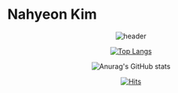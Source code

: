 # Nahyeon Kim
<div align = "center">

![header](https://capsule-render.vercel.app/api?type=waving&color=auto&height=250&section=header&text=Nahyun%20Kim&fontSize=90)



[![Top Langs](https://github-readme-stats.vercel.app/api/top-langs/?username=nahy-512&layout=compact)](https://github.com/nahy-512/Kim-Na-Hyun)



![Anurag's GitHub stats](https://github-readme-stats.vercel.app/api?username=nahy-512&show_icons=true&theme=radical&count_private=true&include_all_commits=ture&show_icons)



[![Hits](https://hits.seeyoufarm.com/api/count/incr/badge.svg?url=https%3A%2F%2Fgithub.com%2Fnahy-512%2Fhit-counter&count_bg=%239200FF&title_bg=%2300E7FF&icon=&icon_color=%23F30000&title=Hits&edge_flat=false)](https://github.com/nahy-512/Kim-Na-Hyun/blob/main/README.md)

</div>
